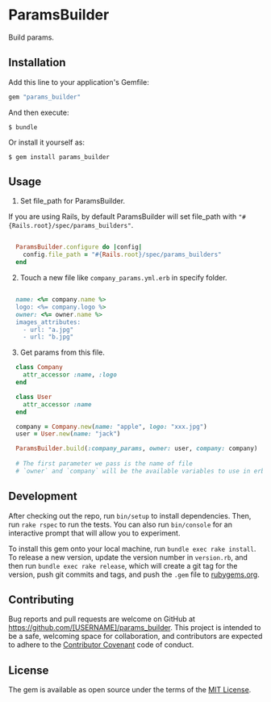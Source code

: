 # ParamsBuilder

Build params.

## Installation

Add this line to your application's Gemfile:

```ruby
gem "params_builder"

```

And then execute:

    $ bundle

Or install it yourself as:

    $ gem install params_builder

## Usage

1. Set file_path for ParamsBuilder.

If you are using Rails, by default ParamsBuilder will set file_path with 
`"#{Rails.root}/spec/params_builders"`.


```ruby

  ParamsBuilder.configure do |config|
    config.file_path = "#{Rails.root}/spec/params_builders"
  end

```

2. Touch a new file like `company_params.yml.erb` in specify folder.

```ruby

  name: <%= company.name %>
  logo: <%= company.logo %>
  owner: <%= owner.name %>
  images_attributes:
    - url: "a.jpg"
    - url: "b.jpg"

```

3. Get params from this file.

```ruby
  class Company
    attr_accessor :name, :logo
  end

  class User
    attr_accessor :name
  end

  company = Company.new(name: "apple", logo: "xxx.jpg")
  user = User.new(name: "jack")

  ParamsBuilder.build(:company_params, owner: user, company: company)
  
  # The first parameter we pass is the name of file
  # `owner` and `company` will be the available variables to use in erb.

```

## Development

After checking out the repo, run `bin/setup` to install dependencies. Then, run `rake rspec` to run the tests. You can also run `bin/console` for an interactive prompt that will allow you to experiment.

To install this gem onto your local machine, run `bundle exec rake install`. To release a new version, update the version number in `version.rb`, and then run `bundle exec rake release`, which will create a git tag for the version, push git commits and tags, and push the `.gem` file to [rubygems.org](https://rubygems.org).

## Contributing

Bug reports and pull requests are welcome on GitHub at https://github.com/[USERNAME]/params_builder. This project is intended to be a safe, welcoming space for collaboration, and contributors are expected to adhere to the [Contributor Covenant](contributor-covenant.org) code of conduct.


## License

The gem is available as open source under the terms of the [MIT License](http://opensource.org/licenses/MIT).

